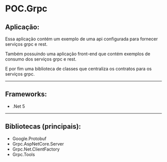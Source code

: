 # POC.Grpc

<h2>Aplicação:</h2>
<p>Essa aplicação contém um exemplo de uma api configurada para fornecer serviços grpc e rest.</p>
<p>Também possuindo uma aplicação front-end que contém exemplos de consumo dos serviços grpc e rest.</p>
<p>E por fim uma biblioteca de classes que centraliza os contratos para os serviços grpc.</p>

***

<h2>Frameworks:</h2>
<ul type="disc">
  <li>.Net 5</li>
</ul>

***

<h2>Bibliotecas (principais):</h2>
<ul type="disc">
  <li>Google.Protobuf</li>
  <li>Grpc.AspNetCore.Server</li>
  <li>Grpc.Net.ClientFactory</li>
  <li>Grpc.Tools</li>
</ul>
